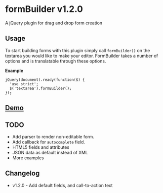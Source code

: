 formBuilder v1.2.0
===========

A jQuery plugin for drag and drop form creation

## Usage
To start building forms with this plugin simply call `formBuilder()` on the textarea you would like to make your editor. FormBuilder takes a number of options and is translatable through these options.


**Example**
```
jQuery(document).ready(function($) {
  'use strict';
  $('textarea').formBuilder();
});
```

## [Demo](http://kevinchappell.github.io/formBuilder/) ##

## TODO
- Add parser to render non-editable form.
- Add callback for `autocomplete` field.
- HTML5 fields and attributes
- JSON data as default instead of XML
- More examples

## Changelog
- v1.2.0 - Add default fields, and call-to-action text
